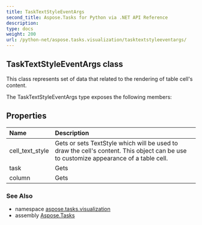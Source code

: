 ```yaml
---
title: TaskTextStyleEventArgs
second_title: Aspose.Tasks for Python via .NET API Reference
description: 
type: docs
weight: 200
url: /python-net/aspose.tasks.visualization/tasktextstyleeventargs/
---
```


## TaskTextStyleEventArgs class

This class represents set of data that related to the rendering of table cell's content.

The TaskTextStyleEventArgs type exposes the following members:
## Properties
| Name | Description |
| :- | :- |
|cell_text_style|Gets or sets TextStyle which will be used to draw the cell's content. This object can be use to customize appearance of a table cell.|
|task|Gets|
|column|Gets|

### See Also

* namespace [aspose.tasks.visualization](/tasks/python-net/aspose.tasks.visualization/)
* assembly [Aspose.Tasks](/tasks/python-net/)

